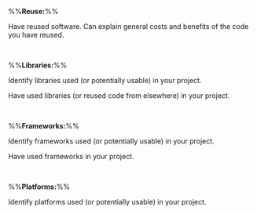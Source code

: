 %%**Reuse:**%%

<panel type="info" header=":trophy: Can explain software reuse :star::star::star:" no-close>
  <include src="../../book/reuse/introduction/what/full.md" />
<!-- TODO: add evidence -->
</panel>

<panel type="info" header=":trophy: Can explain the costs and benefits of reuse :star::star::star:" no-close>
  <include src="../../book/reuse/introduction/when/full.md" />
  <panel header=":dart: Evidence" expanded>

Have reused software. Can explain general costs and benefits of the code you have reused.

  </panel>
</panel>

<br>

%%**Libraries:**%%

<panel type="info" header=":trophy: Can explain software libraries :star::star::star:" no-close>
  <include src="../../book/reuse/libraries/what/full.md" />
  <panel header=":dart: Evidence" expanded>

Identify libraries used (or potentially usable) in your project.

  </panel>
</panel>

<panel type="info" header=":trophy: Can use software libraries :star::star::star:" no-close>
  <include src="../../book/reuse/libraries/how/full.md" />
  <panel header=":dart: Evidence" expanded>

Have used libraries (or reused code from elsewhere) in your project.

  </panel>
</panel>

<br>

%%**Frameworks:**%%

<panel type="info" header=":trophy: Can explain frameworks :star::star::star:" no-close>
  <include src="../../book/reuse/frameworks/what/full.md" />
  <panel header=":dart: Evidence" expanded>

Identify frameworks used (or potentially usable) in your project.

  </panel>
</panel>

<panel type="info" header=":trophy: Can differentiate between frameworks and libraries :star::star::star:" no-close>
  <include src="../../book/reuse/frameworks/frameworksVsLibraries/full.md" />
  <panel header=":dart: Evidence" expanded>

Have used frameworks in your project.

  </panel>
</panel>

<br>

%%**Platforms:**%%

<panel type="info" header=":trophy: Can explain platforms :star::star::star:" no-close>
  <include src="../../book/reuse/platforms/what/full.md" />
  <panel header=":dart: Evidence" expanded>

Identify platforms used (or potentially usable) in your project.

  </panel>
</panel>
